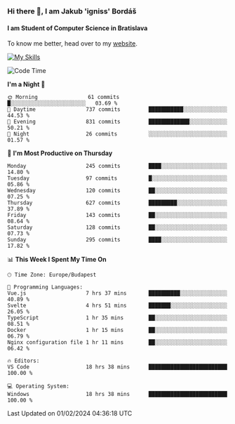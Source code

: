 ### Hi there 👋, I am Jakub 'igniss' Bordáš

#### I am Student of Computer Science in Bratislava
To know me better, head over to my [website](https://bordas.sk).

[![My Skills](https://skillicons.dev/icons?i=js,html,css,figma,svelte,java,kotlin,python,postgresql,typescript,nest,nodejs)](https://bordas.sk)


<!--START_SECTION:waka-->
![Code Time](http://img.shields.io/badge/Code%20Time-1%2C387%20hrs%2048%20mins-blue)

**I'm a Night 🦉** 

```text
🌞 Morning                61 commits          █░░░░░░░░░░░░░░░░░░░░░░░░   03.69 % 
🌆 Daytime                737 commits         ███████████░░░░░░░░░░░░░░   44.53 % 
🌃 Evening                831 commits         █████████████░░░░░░░░░░░░   50.21 % 
🌙 Night                  26 commits          ░░░░░░░░░░░░░░░░░░░░░░░░░   01.57 % 
```
📅 **I'm Most Productive on Thursday** 

```text
Monday                   245 commits         ████░░░░░░░░░░░░░░░░░░░░░   14.80 % 
Tuesday                  97 commits          █░░░░░░░░░░░░░░░░░░░░░░░░   05.86 % 
Wednesday                120 commits         ██░░░░░░░░░░░░░░░░░░░░░░░   07.25 % 
Thursday                 627 commits         █████████░░░░░░░░░░░░░░░░   37.89 % 
Friday                   143 commits         ██░░░░░░░░░░░░░░░░░░░░░░░   08.64 % 
Saturday                 128 commits         ██░░░░░░░░░░░░░░░░░░░░░░░   07.73 % 
Sunday                   295 commits         ████░░░░░░░░░░░░░░░░░░░░░   17.82 % 
```


📊 **This Week I Spent My Time On** 

```text
🕑︎ Time Zone: Europe/Budapest

💬 Programming Languages: 
Vue.js                   7 hrs 37 mins       ██████████░░░░░░░░░░░░░░░   40.89 % 
Svelte                   4 hrs 51 mins       ███████░░░░░░░░░░░░░░░░░░   26.05 % 
TypeScript               1 hr 35 mins        ██░░░░░░░░░░░░░░░░░░░░░░░   08.51 % 
Docker                   1 hr 15 mins        ██░░░░░░░░░░░░░░░░░░░░░░░   06.79 % 
Nginx configuration file 1 hr 11 mins        ██░░░░░░░░░░░░░░░░░░░░░░░   06.42 % 

🔥 Editors: 
VS Code                  18 hrs 38 mins      █████████████████████████   100.00 % 

💻 Operating System: 
Windows                  18 hrs 38 mins      █████████████████████████   100.00 % 
```


 Last Updated on 01/02/2024 04:36:18 UTC
<!--END_SECTION:waka-->
